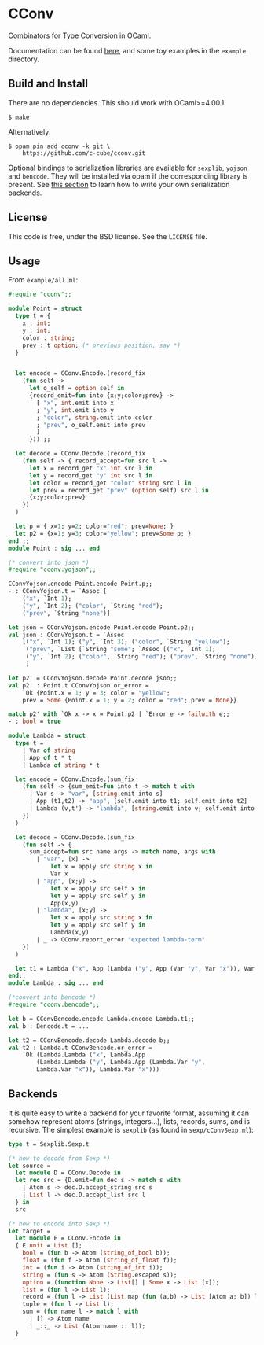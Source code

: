CConv
=====

Combinators for Type Conversion in OCaml.

Documentation can be found [here](http://cedeela.fr/~simon/software/cconv/CConv.html),
and some toy examples in the `example` directory.

## Build and Install

There are no dependencies. This should work with OCaml>=4.00.1.

    $ make

Alternatively:

    $ opam pin add cconv -k git \
        https://github.com/c-cube/cconv.git

Optional bindings to serialization libraries are available for `sexplib`,
`yojson` and `bencode`. They will be installed via opam if the corresponding
library is present. See [this section](#backends) to learn how to write
your own serialization backends.

## License

This code is free, under the BSD license. See the `LICENSE` file.

## Usage

From `example/all.ml`:

```ocaml
#require "cconv";;

module Point = struct
  type t = {
    x : int;
    y : int;
    color : string;
    prev : t option; (* previous position, say *)
  }


  let encode = CConv.Encode.(record_fix
    (fun self ->
      let o_self = option self in
      {record_emit=fun into {x;y;color;prev} ->
        [ "x", int.emit into x
        ; "y", int.emit into y
        ; "color", string.emit into color
        ; "prev", o_self.emit into prev
        ]
      })) ;;

  let decode = CConv.Decode.(record_fix
    (fun self -> { record_accept=fun src l ->
      let x = record_get "x" int src l in
      let y = record_get "y" int src l in
      let color = record_get "color" string src l in
      let prev = record_get "prev" (option self) src l in
      {x;y;color;prev}
    })
  )

  let p = { x=1; y=2; color="red"; prev=None; }
  let p2 = {x=1; y=3; color="yellow"; prev=Some p; }
end ;;
module Point : sig ... end

(* convert into json *)
#require "cconv.yojson";;

CConvYojson.encode Point.encode Point.p;;
- : CConvYojson.t = `Assoc [
    ("x", `Int 1);
    ("y", `Int 2); ("color", `String "red");
    ("prev", `String "none")]

let json = CConvYojson.encode Point.encode Point.p2;;
val json : CConvYojson.t = `Assoc
    [("x", `Int 1); ("y", `Int 3); ("color", `String "yellow");
     ("prev", `List [`String "some"; `Assoc [("x", `Int 1);
     ("y", `Int 2); ("color", `String "red"); ("prev", `String "none")]])
     ]

let p2' = CConvYojson.decode Point.decode json;;
val p2' : Point.t CConvYojson.or_error =
    `Ok {Point.x = 1; y = 3; color = "yellow";
    prev = Some {Point.x = 1; y = 2; color = "red"; prev = None}}

match p2' with `Ok x -> x = Point.p2 | `Error e -> failwith e;;
- : bool = true

module Lambda = struct
  type t =
    | Var of string
    | App of t * t
    | Lambda of string * t

  let encode = CConv.Encode.(sum_fix
    (fun self -> {sum_emit=fun into t -> match t with
      | Var s -> "var", [string.emit into s]
      | App (t1,t2) -> "app", [self.emit into t1; self.emit into t2]
      | Lambda (v,t') -> "lambda", [string.emit into v; self.emit into t']
    })
  )

  let decode = CConv.Decode.(sum_fix
    (fun self -> {
      sum_accept=fun src name args -> match name, args with
        | "var", [x] ->
            let x = apply src string x in
            Var x
        | "app", [x;y] ->
            let x = apply src self x in
            let y = apply src self y in
            App(x,y)
        | "lambda", [x;y] ->
            let x = apply src string x in
            let y = apply src self y in
            Lambda(x,y)
        | _ -> CConv.report_error "expected lambda-term"
    })
  )

  let t1 = Lambda ("x", App (Lambda ("y", App (Var "y", Var "x")), Var "x"))
end;;
module Lambda : sig ... end

(*convert into bencode *)
#require "cconv.bencode";;

let b = CConvBencode.encode Lambda.encode Lambda.t1;;
val b : Bencode.t = ...

let t2 = CConvBencode.decode Lambda.decode b;;
val t2 : Lambda.t CConvBencode.or_error =
    `Ok (Lambda.Lambda ("x", Lambda.App
        (Lambda.Lambda ("y", Lambda.App (Lambda.Var "y",
        Lambda.Var "x")), Lambda.Var "x")))

```

## Backends

It is quite easy to write a backend for your favorite format, assuming it
can somehow represent atoms (strings, integers...), lists, records, sums, and is
recursive. The simplest example is `sexplib` (as found in `sexp/cConvSexp.ml`):


```ocaml
type t = Sexplib.Sexp.t

(* how to decode from Sexp *)
let source =
  let module D = CConv.Decode in
  let rec src = {D.emit=fun dec s -> match s with
    | Atom s -> dec.D.accept_string src s
    | List l -> dec.D.accept_list src l
  } in
  src

(* how to encode into Sexp *)
let target =
  let module E = CConv.Encode in
  { E.unit = List [];
    bool = (fun b -> Atom (string_of_bool b));
    float = (fun f -> Atom (string_of_float f));
    int = (fun i -> Atom (string_of_int i));
    string = (fun s -> Atom (String.escaped s));
    option = (function None -> List[] | Some x -> List [x]);
    list = (fun l -> List l);
    record = (fun l -> List (List.map (fun (a,b) -> List [Atom a; b]) l));
    tuple = (fun l -> List l);
    sum = (fun name l -> match l with
      | [] -> Atom name
      | _::_ -> List (Atom name :: l));
  }

```
